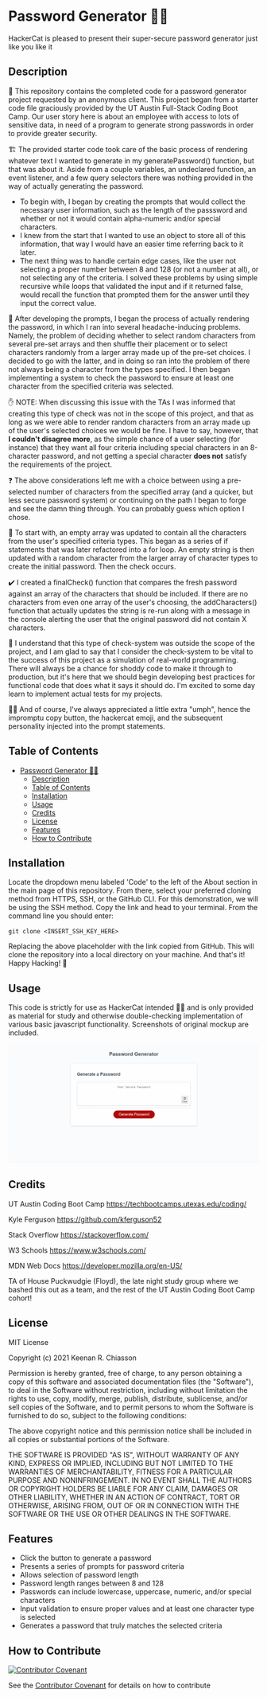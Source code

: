 # Password Generator 🐱‍💻

HackerCat is pleased to present their super-secure password generator just like you like it

## Description

🔐 This repository contains the completed code for a password generator project requested by an anonymous client. This project began from a starter code file graciously provided by the UT Austin Full-Stack Coding Boot Camp. Our user story here is about an employee with access to lots of sensitive data, in need of a program to generate strong passwords in order to provide greater security.

🏗️ The provided starter code took care of the basic process of rendering whatever text I wanted to generate in my generatePassword() function, but that was about it. Aside from a couple variables, an undeclared function, an event listener, and a few query selectors there was nothing provided in the way of actually generating the password.

* To begin with, I began by creating the prompts that would collect the necessary user information, such as the length of the passsword and whether or not it would contain alpha-numeric and/or special characters.
* I knew from the start that I wanted to use an object to store all of this information, that way I would have an easier time referring back to it later.
* The next thing was to handle certain edge cases, like the user not selecting a proper number between 8 and 128 (or not a number at all), or not selecting any of the criteria. I solved these problems by using simple recursive while loops that validated the input and if it returned false, would recall the function that prompted them for the answer until they input the correct value.

🤕 After developing the prompts, I began the process of actually rendering the password, in which I ran into several headache-inducing problems. Namely, the problem of deciding whether to select random characters from several pre-set arrays and then shuffle their placement or to select characters randomly from a larger array made up of the pre-set choices. I decided to go with the latter, and in doing so ran into the problem of there not always being a character from the types specified. I then began implementing a system to check the password to ensure at least one character from the specified criteria was selected.

✋ NOTE: When discussing this issue with the TAs I was informed that creating this type of check was not in the scope of this project, and that as long as we were able to render random characters from an array made up of the user's selected choices we would be fine. I have to say, however, that **I couldn't disagree more**, as the simple chance of a user selecting (for instance) that they want all four criteria including special characters in an 8-character password, and not getting a special character **does not** satisfy the requirements of the project.

❓ The above considerations left me with a choice between using a pre-selected number of characters from the specified array (and a quicker, but less secure password system) or continuing on the path I began to forge and see the damn thing through. You can probably guess which option I chose.

🧵 To start with, an empty array was updated to contain all the characters from the user's specified criteria types. This began as a series of if statements that was later refactored into a for loop. An empty string is then updated with a random character from the larger array of character types to create the initial password. Then the check occurs.

✔️ I created a finalCheck() function that compares the fresh password against an array of the characters that should be included. If there are no characters from even one array of the user's choosing, the addCharacters() function that actually updates the string is re-run along with a message in the console alerting the user that the original password did not contain X characters.

👀 I understand that this type of check-system was outside the scope of the project, and I am glad to say that I consider the check-system to be vital to the success of this project as a simulation of real-world programming. There will always be a chance for shoddy code to make it through to production, but it's here that we should begin developing best practices for functional code that does what it says it should do. I'm excited to some day learn to implement actual tests for my projects.

🐱‍💻 And of course, I've always appreciated a little extra "umph", hence the impromptu copy button, the hackercat emoji, and the subsequent personality injected into the prompt statements.

## Table of Contents
- [Password Generator 🐱‍💻](#password-generator-)
  - [Description](#description)
  - [Table of Contents](#table-of-contents)
  - [Installation](#installation)
  - [Usage](#usage)
  - [Credits](#credits)
  - [License](#license)
  - [Features](#features)
  - [How to Contribute](#how-to-contribute)

## Installation
Locate the dropdown menu labeled 'Code' to the left of the About section in the main page of this repository. From there, select your preferred cloning method from HTTPS, SSH, or the GitHub CLI. For this demonstration, we will be using the SSH method. Copy the link and head to your terminal. From the command line you should enter:

    git clone <INSERT_SSH_KEY_HERE>

Replacing the above placeholder with the link copied from GitHub. This will clone the repository into a local directory on your machine. And that's it! Happy Hacking! 🚀

## Usage
This code is strictly for use as HackerCat intended 🐱‍💻 and is only provided as material for study and otherwise double-checking implementation of various basic javascript functionality. Screenshots of original mockup are included.

   ![Mockup of Keenan Chiasson's Password Generator.](./assets/images/mockup.gif)

## Credits
UT Austin Coding Boot Camp https://techbootcamps.utexas.edu/coding/

Kyle Ferguson https://github.com/kferguson52

Stack Overflow https://stackoverflow.com/

W3 Schools https://www.w3schools.com/

MDN Web Docs https://developer.mozilla.org/en-US/

TA of House Puckwudgie (Floyd), the late night study group where we bashed this out as a team, and the rest of the UT Austin Coding Boot Camp cohort!

## License
MIT License

Copyright (c) 2021 Keenan R. Chiasson

Permission is hereby granted, free of charge, to any person obtaining a copy
of this software and associated documentation files (the "Software"), to deal
in the Software without restriction, including without limitation the rights
to use, copy, modify, merge, publish, distribute, sublicense, and/or sell
copies of the Software, and to permit persons to whom the Software is
furnished to do so, subject to the following conditions:

The above copyright notice and this permission notice shall be included in all
copies or substantial portions of the Software.

THE SOFTWARE IS PROVIDED "AS IS", WITHOUT WARRANTY OF ANY KIND, EXPRESS OR
IMPLIED, INCLUDING BUT NOT LIMITED TO THE WARRANTIES OF MERCHANTABILITY,
FITNESS FOR A PARTICULAR PURPOSE AND NONINFRINGEMENT. IN NO EVENT SHALL THE
AUTHORS OR COPYRIGHT HOLDERS BE LIABLE FOR ANY CLAIM, DAMAGES OR OTHER
LIABILITY, WHETHER IN AN ACTION OF CONTRACT, TORT OR OTHERWISE, ARISING FROM,
OUT OF OR IN CONNECTION WITH THE SOFTWARE OR THE USE OR OTHER DEALINGS IN THE
SOFTWARE.

## Features
- Click the button to generate a password
- Presents a series of prompts for password criteria
- Allows selection of password length
- Password length ranges between 8 and 128
- Passwords can include lowercase, uppercase, numeric, and/or special characters
- Input validation to ensure proper values and at least one character type is selected
- Generates a password that truly matches the selected criteria

## How to Contribute
[![Contributor Covenant](https://img.shields.io/badge/Contributor%20Covenant-2.1-4baaaa.svg)](code_of_conduct.md)

See the [Contributor Covenant](https://www.contributor-covenant.org/) for details on how to contribute

